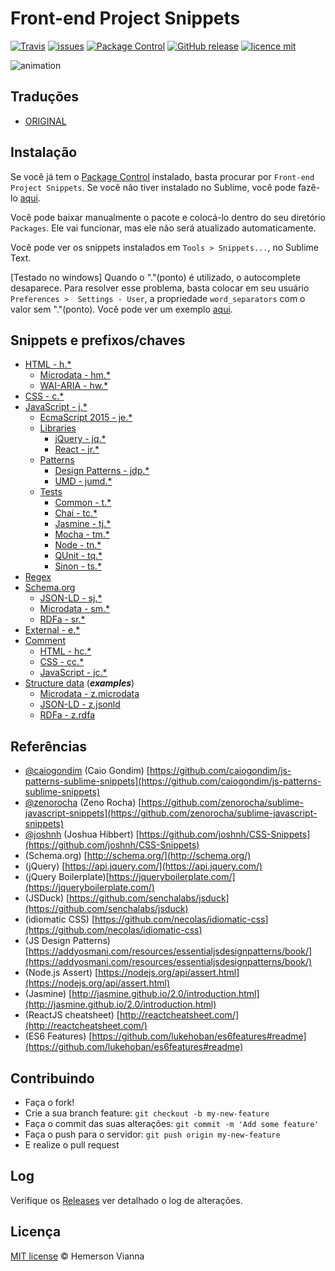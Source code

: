 # Front-end Project Snippets

[![Travis](https://img.shields.io/travis/brazilian-dev/sublime-front-end-snippets.svg?style=flat-square)](https://travis-ci.org/brazilian-dev/sublime-front-end-snippets)
[![issues](https://img.shields.io/github/issues/brazilian-dev/sublime-front-end-snippets.svg?style=flat-square)](https://github.com/brazilian-dev/sublime-front-end-snippets/issues)
[![Package Control](https://img.shields.io/packagecontrol/dt/Front-end%20Project%20Snippets.svg?style=flat-square)](https://packagecontrol.io/packages/Front-end%20Project%20Snippets)
[![GitHub release](https://img.shields.io/github/release/brazilian-dev/sublime-front-end-snippets.svg?style=flat-square)](https://github.com/brazilian-dev/sublime-front-end-snippets/releases)
[![licence mit](https://img.shields.io/badge/license-MIT-blue.svg?style=flat-square)](http://hemersonvianna.mit-license.org/)

![animation](https://cloud.githubusercontent.com/assets/1963897/12625364/a94decc8-c51a-11e5-8546-ca331af65982.gif)

## Traduções

* [ORIGINAL](https://github.com/brazilian-dev/sublime-front-end-snippets/)

## Instalação

Se você já tem o [Package Control](http://wbond.net/sublime_packages/package_control) instalado, basta procurar por `Front-end Project Snippets`. Se você não tiver instalado no Sublime, você pode fazê-lo [aqui](http://wbond.net/sublime_packages/package_control/installation).

Você pode baixar manualmente o pacote e colocá-lo dentro do seu diretório `Packages`. Ele vai funcionar, mas ele não será atualizado automaticamente.

Você pode ver os snippets instalados em `Tools > Snippets...`, no Sublime Text.

[Testado no windows] Quando o "."(ponto) é utilizado, o autocomplete desaparece. Para resolver esse problema, basta colocar em seu usuário `Preferences >  Settings - User`, a propriedade `word_separators` com o valor sem "."(ponto). Você pode ver um exemplo [aqui](https://github.com/brazilian-dev/sublime-front-end-snippets/blob/master/Preferences.sublime-settings).

## Snippets e prefixos/chaves

- [HTML - h.*](https://github.com/brazilian-dev/sublime-front-end-snippets/blob/master/snippets/html/)
  - [Microdata - hm.*](https://github.com/brazilian-dev/sublime-front-end-snippets/blob/master/snippets/html/schema/microdata)
  - [WAI-ARIA - hw.*](https://github.com/brazilian-dev/sublime-front-end-snippets/blob/master/snippets/html/wai-aria)
- [CSS - c.*](https://github.com/brazilian-dev/sublime-front-end-snippets/blob/master/snippets/css/) 
- [JavaScript - j.*](https://github.com/brazilian-dev/sublime-front-end-snippets/blob/master/snippets/js/vanilla)
  - [EcmaScript 2015 - je.*](https://github.com/brazilian-dev/sublime-front-end-snippets/blob/master/snippets/js/es6/)
  - [Libraries](https://github.com/brazilian-dev/sublime-front-end-snippets/blob/master/snippets/js/libraries)
    - [jQuery - jq.*](https://github.com/brazilian-dev/sublime-front-end-snippets/blob/master/snippets/js/libraries/jquery)
    - [React - jr.*](https://github.com/brazilian-dev/sublime-front-end-snippets/blob/master/snippets/js/libraries/react)
  - [Patterns](https://github.com/brazilian-dev/sublime-front-end-snippets/blob/master/snippets/js/patterns)
    - [Design Patterns - jdp.*](https://github.com/brazilian-dev/sublime-front-end-snippets/blob/master/snippets/js/patterns/design-patterns)
    - [UMD - jumd.*](https://github.com/brazilian-dev/sublime-front-end-snippets/blob/master/snippets/js/patterns/umd)
  - [Tests](https://github.com/brazilian-dev/sublime-front-end-snippets/blob/master/snippets/js/tests)
    - [Common - t.*](https://github.com/brazilian-dev/sublime-front-end-snippets/blob/master/snippets/js/tests/common)
    - [Chai - tc.*](https://github.com/brazilian-dev/sublime-front-end-snippets/blob/master/snippets/js/tests/chai)
    - [Jasmine - tj.*](https://github.com/brazilian-dev/sublime-front-end-snippets/blob/master/snippets/js/tests/jasmine)
    - [Mocha - tm.*](https://github.com/brazilian-dev/sublime-front-end-snippets/blob/master/snippets/js/tests/mocha)
    - [Node - tn.*](https://github.com/brazilian-dev/sublime-front-end-snippets/blob/master/snippets/js/tests/node)
    - [QUnit - tq.*](https://github.com/brazilian-dev/sublime-front-end-snippets/blob/master/snippets/js/tests/qunit)
    - [Sinon - ts.*](https://github.com/brazilian-dev/sublime-front-end-snippets/blob/master/snippets/js/tests/sinon)
- [Regex](https://github.com/brazilian-dev/sublime-front-end-snippets/blob/master/snippets/regex/)
- [Schema.org](https://github.com/brazilian-dev/sublime-front-end-snippets/blob/master/snippets/schema)
  - [JSON-LD - sj.*](https://github.com/brazilian-dev/sublime-front-end-snippets/blob/master/snippets/schema/json-ld)
  - [Microdata - sm.*](https://github.com/brazilian-dev/sublime-front-end-snippets/blob/master/snippets/schema/microdata)
  - [RDFa - sr.*](https://github.com/brazilian-dev/sublime-front-end-snippets/blob/master/snippets/schema/rdfa)
- [External - e.*](https://github.com/brazilian-dev/sublime-front-end-snippets/blob/master/snippets/external/)
- [Comment](https://github.com/brazilian-dev/sublime-front-end-snippets/blob/master/snippets/comment/)
  - [HTML - hc.*](https://github.com/brazilian-dev/sublime-front-end-snippets/blob/master/snippets/comment/html)
  - [CSS - cc.*](https://github.com/brazilian-dev/sublime-front-end-snippets/blob/master/snippets/comment/css)
  - [JavaScript - jc.*](https://github.com/brazilian-dev/sublime-front-end-snippets/blob/master/snippets/comment/js)
- [Structure data](https://github.com/brazilian-dev/sublime-front-end-snippets/blob/master/snippets/structured-data) (***examples***)
  - [Microdata - z.microdata](https://github.com/brazilian-dev/sublime-front-end-snippets/blob/master/snippets/structured-data/microdata)
  - [JSON-LD - z.jsonld](https://github.com/brazilian-dev/sublime-front-end-snippets/blob/master/snippets/structured-data/json-ld)
  - [RDFa - z.rdfa](https://github.com/brazilian-dev/sublime-front-end-snippets/blob/master/snippets/structured-data/rdfa)

## Referências

* [@caiogondim](https://github.com/caiogondim) (Caio Gondim)
  [https://github.com/caiogondim/js-patterns-sublime-snippets](https://github.com/caiogondim/js-patterns-sublime-snippets)
* [@zenorocha](https://github.com/zenorocha) (Zeno Rocha)
  [https://github.com/zenorocha/sublime-javascript-snippets](https://github.com/zenorocha/sublime-javascript-snippets)
* [@joshnh](https://github.com/joshnh) (Joshua Hibbert)
  [https://github.com/joshnh/CSS-Snippets](https://github.com/joshnh/CSS-Snippets)
* (Schema.org) [http://schema.org/](http://schema.org/)
* (jQuery) [https://api.jquery.com/](https://api.jquery.com/)
* (jQuery Boilerplate)[https://jqueryboilerplate.com/](https://jqueryboilerplate.com/)
* (JSDuck) [https://github.com/senchalabs/jsduck](https://github.com/senchalabs/jsduck)
* (idiomatic CSS) [https://github.com/necolas/idiomatic-css](https://github.com/necolas/idiomatic-css)
* (JS Design Patterns) [https://addyosmani.com/resources/essentialjsdesignpatterns/book/](https://addyosmani.com/resources/essentialjsdesignpatterns/book/)
* (Node.js Assert) [https://nodejs.org/api/assert.html](https://nodejs.org/api/assert.html)
* (Jasmine) [http://jasmine.github.io/2.0/introduction.html](http://jasmine.github.io/2.0/introduction.html)
* (ReactJS cheatsheet) [http://reactcheatsheet.com/](http://reactcheatsheet.com/)
* (ES6 Features) [https://github.com/lukehoban/es6features#readme](https://github.com/lukehoban/es6features#readme)

## Contribuindo

- Faça o fork!
- Crie a sua branch feature: `git checkout -b my-new-feature`
- Faça o commit das suas alterações: `git commit -m 'Add some feature'`
- Faça o push para o servidor: `git push origin my-new-feature`
- E realize o pull request

## Log

Verifique os [Releases](https://github.com/brazilian-dev/sublime-front-end-snippets/releases) ver detalhado o log de alterações.

## Licença

[MIT license](http://hemersonvianna.mit-license.org/) © Hemerson Vianna
